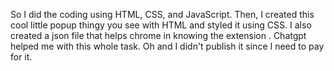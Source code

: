 So I did the coding using HTML, CSS, and JavaScript. Then, I created this cool little popup thingy you see with HTML and styled it using CSS. I also created a json file that helps chrome in knowing the extension . Chatgpt helped me with this whole task.
Oh and I didn't publish it since I need to pay for it. 
